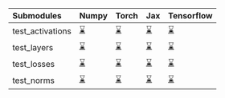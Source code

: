 | Submodules       | Numpy                                                                                                                           | Torch                                                                                                                           | Jax                                                                                                                             | Tensorflow                                                                                                                      |
|:-----------------|:--------------------------------------------------------------------------------------------------------------------------------|:--------------------------------------------------------------------------------------------------------------------------------|:--------------------------------------------------------------------------------------------------------------------------------|:--------------------------------------------------------------------------------------------------------------------------------|
| test_activations | <a href="https://github.com/unifyai/ivy/runs/7902358294?check_suite_focus=true" rel="noopener noreferrer" target="_blank">⌛</a> | <a href="https://github.com/unifyai/ivy/runs/7902358969?check_suite_focus=true" rel="noopener noreferrer" target="_blank">⌛</a> | <a href="https://github.com/unifyai/ivy/runs/7902359675?check_suite_focus=true" rel="noopener noreferrer" target="_blank">⌛</a> | <a href="https://github.com/unifyai/ivy/runs/7902360263?check_suite_focus=true" rel="noopener noreferrer" target="_blank">⌛</a> |
| test_layers      | <a href="https://github.com/unifyai/ivy/runs/7902358472?check_suite_focus=true" rel="noopener noreferrer" target="_blank">⌛</a> | <a href="https://github.com/unifyai/ivy/runs/7902359181?check_suite_focus=true" rel="noopener noreferrer" target="_blank">⌛</a> | <a href="https://github.com/unifyai/ivy/runs/7902359812?check_suite_focus=true" rel="noopener noreferrer" target="_blank">⌛</a> | <a href="https://github.com/unifyai/ivy/runs/7902360402?check_suite_focus=true" rel="noopener noreferrer" target="_blank">⌛</a> |
| test_losses      | <a href="https://github.com/unifyai/ivy/runs/7902358607?check_suite_focus=true" rel="noopener noreferrer" target="_blank">⌛</a> | <a href="https://github.com/unifyai/ivy/runs/7902359340?check_suite_focus=true" rel="noopener noreferrer" target="_blank">⌛</a> | <a href="https://github.com/unifyai/ivy/runs/7902359975?check_suite_focus=true" rel="noopener noreferrer" target="_blank">⌛</a> | <a href="https://github.com/unifyai/ivy/runs/7902360538?check_suite_focus=true" rel="noopener noreferrer" target="_blank">⌛</a> |
| test_norms       | <a href="https://github.com/unifyai/ivy/runs/7902358772?check_suite_focus=true" rel="noopener noreferrer" target="_blank">⌛</a> | <a href="https://github.com/unifyai/ivy/runs/7902359494?check_suite_focus=true" rel="noopener noreferrer" target="_blank">⌛</a> | <a href="https://github.com/unifyai/ivy/runs/7902360129?check_suite_focus=true" rel="noopener noreferrer" target="_blank">⌛</a> | <a href="https://github.com/unifyai/ivy/runs/7902360729?check_suite_focus=true" rel="noopener noreferrer" target="_blank">⌛</a> |